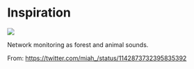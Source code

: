 # Inspiration

![](https://db-feed.s3.amazonaws.com/legacy/Screen_Shot_2019_06_24_at_10_12_37_AM-1561385617316.png)

Network monitoring as forest and animal sounds.

From: https://twitter.com/miah_/status/1142873732395835392